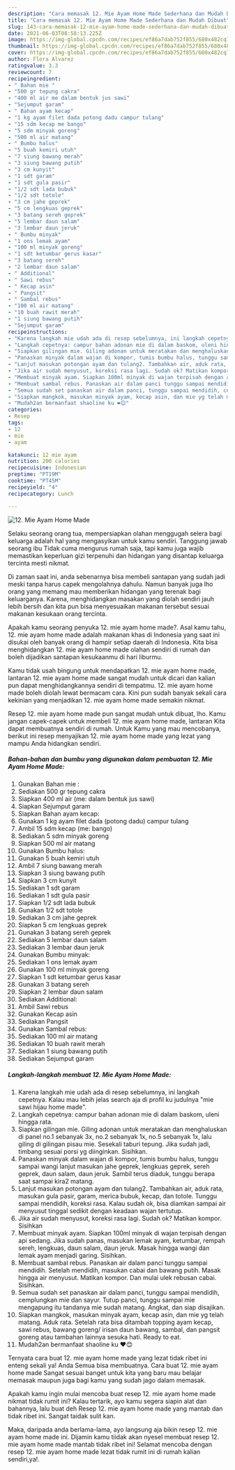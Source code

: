 ```yaml
---
description: "Cara memasak 12. Mie Ayam Home Made Sederhana dan Mudah Dibuat"
title: "Cara memasak 12. Mie Ayam Home Made Sederhana dan Mudah Dibuat"
slug: 143-cara-memasak-12-mie-ayam-home-made-sederhana-dan-mudah-dibuat
date: 2021-06-03T08:58:13.225Z
image: https://img-global.cpcdn.com/recipes/ef86a7dab752f855/680x482cq70/12-mie-ayam-home-made-foto-resep-utama.jpg
thumbnail: https://img-global.cpcdn.com/recipes/ef86a7dab752f855/680x482cq70/12-mie-ayam-home-made-foto-resep-utama.jpg
cover: https://img-global.cpcdn.com/recipes/ef86a7dab752f855/680x482cq70/12-mie-ayam-home-made-foto-resep-utama.jpg
author: Flora Alvarez
ratingvalue: 3.3
reviewcount: 7
recipeingredient:
- " Bahan mie "
- "500 gr tepung cakra"
- "400 ml air me dalam bentuk jus sawi"
- "Sejumput garam"
- " Bahan ayam kecap"
- "1 kg ayam filet dada potong dadu campur tulang"
- "15 sdm kecap me bango"
- "5 sdm minyak goreng"
- "500 ml air matang"
- " Bumbu halus"
- "5 buah kemiri utuh"
- "7 siung bawang merah"
- "3 siung bawang putih"
- "3 cm kunyit"
- "1 sdt garam"
- "1 sdt gula pasir"
- "1/2 sdt lada bubuk"
- "1/2 sdt totole"
- "3 cm jahe geprek"
- "5 cm lengkuas geprek"
- "3 batang sereh geprek"
- "5 lembar daun salam"
- "3 lembar daun jeruk"
- " Bumbu minyak"
- "1 ons lemak ayam"
- "100 ml minyak goreng"
- "1 sdt ketumbar gerus kasar"
- "3 batang sereh"
- "2 lembar daun salam"
- " Additional"
- " Sawi rebus"
- " Kecap asin"
- " Pangsit"
- " Sambal rebus"
- "100 ml air matang"
- "10 buah rawit merah"
- "1 siung bawang putih"
- "Sejumput garam"
recipeinstructions:
- "Karena langkah mie udah ada di resep sebelumnya, ini langkah cepetnya. Kalau mau lebih jelas search aja di profil ku judulnya &#34;mie sawi hijau home made&#34;."
- "Langkah cepetnya: campur bahan adonan mie di dalam baskom, uleni hingga rata."
- "Siapkan gilingan mie. Giling adonan untuk meratakan dan menghaluskan di panel no.1 sebanyak 3x, no.2 sebanyak 1x, no.5 sebanyak 1x, lalu giling di gilingan pisau mie. Sesekali taburi tepung. Jika sudah jadi, timbang sesuai porsi yg diinginkan. Sisihkan."
- "Panaskan minyak dalam wajan di kompor, tumis bumbu halus, tunggu sampai wangi lanjut masukan jahe geprek, lengkuas geprek, sereh geprek, daun salam, daun jeruk. Sambil terus diaduk, tunggu berapa saat sampai kira2 matang."
- "Lanjut masukan potongan ayam dan tulang2. Tambahkan air, aduk rata, masukan gula pasir, garam, merica bubuk, kecap, dan totole. Tunggu sampai mendidih, koreksi rasa. Kalau sudah ok, bisa diamkan sampai air menyusut tinggal sedikit dengan keadaan wajan tertutup."
- "Jika air sudah menyusut, koreksi rasa lagi. Sudah ok? Matikan kompor. Sisihkan"
- "Membuat minyak ayam. Siapkan 100ml minyak di wajan terpisah dengan api sedang. Jika sudah panas, masukan lemak ayam, ketumbar, rempah sereh, lengkuas, daun salam, daun jeruk. Masak hingga wangi dan lemak ayam menjadi garing. Sisihkan."
- "Membuat sambal rebus. Panaskan air dalam panci tunggu sampai mendidih. Setelah mendidih, masukan cabai dan bawang putih. Masak hingga air menyusut. Matikan kompor. Dan mulai ulek rebusan cabai. Sisihkan."
- "Semua sudah set panaskan air dalam panci, tunggu sampai mendidih, cemplungkan mie dan sayur. Tutup panci, tunggu sampai mie mengapung itu tandanya mie sudah matang. Angkat, dan siap disajikan."
- "Siapkan mangkok, masukan minyak ayam, kecap asin, dan mie yg telah matang. Aduk rata. Setelah rata bisa ditambah topping ayam kecap, sawi rebus, bawang goreng/ irisan daun bawang, sambal, dan pangsit goreng atau tambahan lainnya sesuka hati. Ready to eat."
- "Mudah2an bermanfaat shaoline ku ❤😊"
categories:
- Resep
tags:
- 12
- mie
- ayam

katakunci: 12 mie ayam 
nutrition: 200 calories
recipecuisine: Indonesian
preptime: "PT19M"
cooktime: "PT45M"
recipeyield: "4"
recipecategory: Lunch

---
```



![12. Mie Ayam Home Made](https://img-global.cpcdn.com/recipes/ef86a7dab752f855/680x482cq70/12-mie-ayam-home-made-foto-resep-utama.jpg)

Selaku seorang orang tua, mempersiapkan olahan menggugah selera bagi keluarga adalah hal yang mengasyikan untuk kamu sendiri. Tanggung jawab seorang ibu Tidak cuma mengurus rumah saja, tapi kamu juga wajib memastikan keperluan gizi terpenuhi dan hidangan yang disantap keluarga tercinta mesti nikmat.

Di zaman  saat ini, anda sebenarnya bisa membeli santapan yang sudah jadi meski tanpa harus capek mengolahnya dahulu. Namun banyak juga lho orang yang memang mau memberikan hidangan yang terenak bagi keluarganya. Karena, menghidangkan masakan yang diolah sendiri jauh lebih bersih dan kita pun bisa menyesuaikan makanan tersebut sesuai makanan kesukaan orang tercinta. 



Apakah kamu seorang penyuka 12. mie ayam home made?. Asal kamu tahu, 12. mie ayam home made adalah makanan khas di Indonesia yang saat ini disukai oleh banyak orang di hampir setiap daerah di Indonesia. Kita bisa menghidangkan 12. mie ayam home made olahan sendiri di rumah dan boleh dijadikan santapan kesukaanmu di hari liburmu.

Kamu tidak usah bingung untuk mendapatkan 12. mie ayam home made, lantaran 12. mie ayam home made sangat mudah untuk dicari dan kalian pun dapat menghidangkannya sendiri di tempatmu. 12. mie ayam home made boleh diolah lewat bermacam cara. Kini pun sudah banyak sekali cara kekinian yang menjadikan 12. mie ayam home made semakin nikmat.

Resep 12. mie ayam home made pun sangat mudah untuk dibuat, lho. Kamu jangan capek-capek untuk membeli 12. mie ayam home made, lantaran Kita dapat membuatnya sendiri di rumah. Untuk Kamu yang mau mencobanya, berikut ini resep menyajikan 12. mie ayam home made yang lezat yang mampu Anda hidangkan sendiri.

<!--inarticleads1-->

##### Bahan-bahan dan bumbu yang digunakan dalam pembuatan 12. Mie Ayam Home Made:

1. Gunakan  Bahan mie :
1. Sediakan 500 gr tepung cakra
1. Siapkan 400 ml air (me: dalam bentuk jus sawi)
1. Siapkan Sejumput garam
1. Siapkan  Bahan ayam kecap:
1. Gunakan 1 kg ayam filet dada (potong dadu) campur tulang
1. Ambil 15 sdm kecap (me: bango)
1. Sediakan 5 sdm minyak goreng
1. Siapkan 500 ml air matang
1. Gunakan  Bumbu halus:
1. Gunakan 5 buah kemiri utuh
1. Ambil 7 siung bawang merah
1. Siapkan 3 siung bawang putih
1. Siapkan 3 cm kunyit
1. Sediakan 1 sdt garam
1. Sediakan 1 sdt gula pasir
1. Siapkan 1/2 sdt lada bubuk
1. Gunakan 1/2 sdt totole
1. Sediakan 3 cm jahe geprek
1. Siapkan 5 cm lengkuas geprek
1. Gunakan 3 batang sereh geprek
1. Sediakan 5 lembar daun salam
1. Sediakan 3 lembar daun jeruk
1. Gunakan  Bumbu minyak:
1. Sediakan 1 ons lemak ayam
1. Gunakan 100 ml minyak goreng
1. Siapkan 1 sdt ketumbar gerus kasar
1. Gunakan 3 batang sereh
1. Siapkan 2 lembar daun salam
1. Sediakan  Additional:
1. Ambil  Sawi rebus
1. Gunakan  Kecap asin
1. Sediakan  Pangsit
1. Gunakan  Sambal rebus:
1. Sediakan 100 ml air matang
1. Sediakan 10 buah rawit merah
1. Sediakan 1 siung bawang putih
1. Sediakan Sejumput garam




<!--inarticleads2-->

##### Langkah-langkah membuat 12. Mie Ayam Home Made:

1. Karena langkah mie udah ada di resep sebelumnya, ini langkah cepetnya. Kalau mau lebih jelas search aja di profil ku judulnya &#34;mie sawi hijau home made&#34;.
1. Langkah cepetnya: campur bahan adonan mie di dalam baskom, uleni hingga rata.
1. Siapkan gilingan mie. Giling adonan untuk meratakan dan menghaluskan di panel no.1 sebanyak 3x, no.2 sebanyak 1x, no.5 sebanyak 1x, lalu giling di gilingan pisau mie. Sesekali taburi tepung. Jika sudah jadi, timbang sesuai porsi yg diinginkan. Sisihkan.
1. Panaskan minyak dalam wajan di kompor, tumis bumbu halus, tunggu sampai wangi lanjut masukan jahe geprek, lengkuas geprek, sereh geprek, daun salam, daun jeruk. Sambil terus diaduk, tunggu berapa saat sampai kira2 matang.
1. Lanjut masukan potongan ayam dan tulang2. Tambahkan air, aduk rata, masukan gula pasir, garam, merica bubuk, kecap, dan totole. Tunggu sampai mendidih, koreksi rasa. Kalau sudah ok, bisa diamkan sampai air menyusut tinggal sedikit dengan keadaan wajan tertutup.
1. Jika air sudah menyusut, koreksi rasa lagi. Sudah ok? Matikan kompor. Sisihkan
1. Membuat minyak ayam. Siapkan 100ml minyak di wajan terpisah dengan api sedang. Jika sudah panas, masukan lemak ayam, ketumbar, rempah sereh, lengkuas, daun salam, daun jeruk. Masak hingga wangi dan lemak ayam menjadi garing. Sisihkan.
1. Membuat sambal rebus. Panaskan air dalam panci tunggu sampai mendidih. Setelah mendidih, masukan cabai dan bawang putih. Masak hingga air menyusut. Matikan kompor. Dan mulai ulek rebusan cabai. Sisihkan.
1. Semua sudah set panaskan air dalam panci, tunggu sampai mendidih, cemplungkan mie dan sayur. Tutup panci, tunggu sampai mie mengapung itu tandanya mie sudah matang. Angkat, dan siap disajikan.
1. Siapkan mangkok, masukan minyak ayam, kecap asin, dan mie yg telah matang. Aduk rata. Setelah rata bisa ditambah topping ayam kecap, sawi rebus, bawang goreng/ irisan daun bawang, sambal, dan pangsit goreng atau tambahan lainnya sesuka hati. Ready to eat.
1. Mudah2an bermanfaat shaoline ku ❤😊




Ternyata cara buat 12. mie ayam home made yang lezat tidak ribet ini enteng sekali ya! Anda Semua bisa membuatnya. Cara buat 12. mie ayam home made Sangat sesuai banget untuk kita yang baru mau belajar memasak maupun juga bagi kamu yang sudah jago dalam memasak.

Apakah kamu ingin mulai mencoba buat resep 12. mie ayam home made nikmat tidak rumit ini? Kalau tertarik, ayo kamu segera siapin alat dan bahannya, lalu buat deh Resep 12. mie ayam home made yang mantab dan tidak ribet ini. Sangat taidak sulit kan. 

Maka, daripada anda berlama-lama, ayo langsung aja bikin resep 12. mie ayam home made ini. Dijamin kamu tiidak akan nyesel membuat resep 12. mie ayam home made mantab tidak ribet ini! Selamat mencoba dengan resep 12. mie ayam home made lezat tidak rumit ini di rumah kalian sendiri,ya!.

